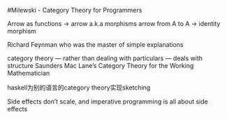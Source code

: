 #Milewski - Category Theory for Programmers

Arrow as functions -> arrow a.k.a morphisms
arrow from A to A -> identity morphism

Richard Feynman who was the master of simple explanations

category theory — rather than dealing with particulars — deals with structure
Saunders Mac Lane’s Category Theory for the Working Mathematician 

haskell为别的语言的category theory实现sketching

Side effects don’t scale, and imperative programming is all about side effects
